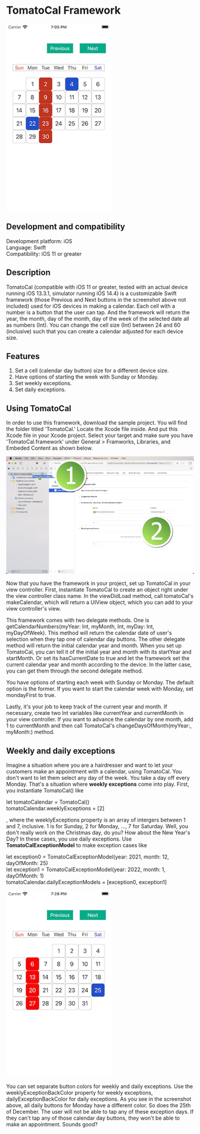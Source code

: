 # TomatoCal Framework

![](Screenshots/Screenshot_001.jpg)

<h2>Development and compatibility</h2>

Development platform: iOS<br/>
Language: Swift<br/>
Compatibility: iOS 11 or greater<br/>

<h2>Description</h2>

TomatoCal (compatible with iOS 11 or greater, tested with an actual device running iOS 13.3.1, simulator running iOS 14.4) is a customizable Swift framework (those Previous and Next buttons in the screenshot above not included) used for iOS devices in making a calendar.  Each cell with a number is a button that the user can tap.  And the framework will return the year, the month, day of the month, day of the week of the selected date all as numbers (Int).  You can change the cell size (Int) between 24 and 60 (inclusive) such that you can create a calendar adjusted for each device size.

<h2>Features</h2>

<ol>
<li>Set a cell (calendar day button) size for a different device size.</li>
<li>Have options of starting the week with Sunday or Monday.</li>
<li>Set weekly exceptions.</li>
<li>Set daily exceptions.</li>
</ol> 

<h2>Using TomatoCal</h2>

In order to use this framework, download the sample project.  You will find the folder titled 'TomatoCal.'  Locate the Xcode file inside.  And put this Xcode file in your Xcode project.  Select your target and make sure you have 'TomatoCal.framework' under General > Framworks, Libraries, and Embeded Content as shown below.

![](Screenshots/Screenshot_002.jpg)

Now that you have the framework in your project, set up TomatoCal in your view controller.  First, instantiate TomatoCal to create an object right under the view controller class name.  In the viewDidLoad method, call tomatoCal's makeCalendar, which will return a UIView object, which you can add to your view controller's view.

This framework comes with two delegate methods.  One is getCalendarNumbers(myYear: Int, myMonth, Int, myDay: Int, myDayOfWeek).  This method will return the calendar date of user's selection when they tap one of calendar day buttons.  The other delegate method will return the initial calendar year and month.  When you set up TomatoCal, you can tell it of the initial year and month with its startYear and startMonth.  Or set its hasCurrentDate to true and let the framework set the current calendar year and month according to the device.  In the latter case, you can get them through the second delegate method.

You have options of starting each week with Sunday or Monday.  The default option is the former.  If you want to start the calendar week with Monday, set mondayFirst to true.

Lastly, it's your job to keep track of the current year and month.  If necessary, create two Int variables like currentYear and currentMonth in your view controller.  If you want to advance the calendar by one month, add 1 to currentMonth and then call TomatoCal's changeDaysOfMonth(myYear:, myMonth:) method.

<h2>Weekly and daily exceptions</h2>

Imagine a situation where you are a hairdresser and want to let your customers make an appointment with a calendar, using TomatoCal.  You don't want to let them select any day of the week.  You take a day off every Monday.  That's a situation where **weekly exceptions** come into play.   First, you instantiate TomatoCal() like

let tomatoCalendar = TomatoCal()<br/>
tomatoCalendar.weeklyExceptions = [2]<br/>

, where the weeklyExceptions property is an array of intergers between 1 and 7, inclusive.  1 is for Sunday, 2 for Monday, ..., 7 for Saturday.  Well, you don't really work on the Christmas day, do you?  How about the New Year's Day?  In these cases, you use daily exceptions.  Use **TomatoCalExceptionModel** to make exception cases like

let exception0 = TomatoCalExceptionModel(year: 2021, month: 12, dayOfMonth: 25)<br/>
let exception1 = TomatoCalExceptionModel(year: 2022, month: 1, dayOfMonth: 1)<br/>
tomatoCalendar.dailyExceptionModels = [exception0, exception1]<br/>

![](Screenshots/Screenshot_003.jpg)

You can set separate button colors for weekly and daily exceptions.  Use the weeklyExceptionBackColor property for weekly exceptions, dailyExceptionBackColor for daily exceptions.  As you see in the screenshot above, all daily buttons for Monday have a different color.  So does the 25th of December.  The user will not be able to tap any of these exception days.  If they can't tap any of those calendar day buttons, they won't be able to make an appointment.  Sounds good?
